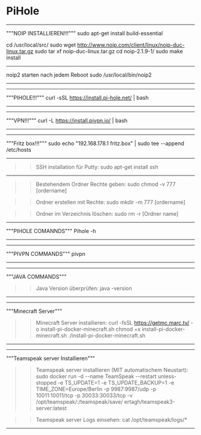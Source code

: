 # PiHole

*****************************************************************
"""NOIP INSTALLIEREN!!!"""
sudo apt-get install build-essential

cd /usr/local/src/
sudo wget http://www.noip.com/client/linux/noip-duc-linux.tar.gz
sudo tar xf noip-duc-linux.tar.gz
cd noip-2.1.9-1/
sudo make install

*******************************************************************
noip2 starten nach jedem Reboot
sudo /usr/local/bin/noip2
*******************************************************************

*******************************************************************
"""PIHOLE!!!"""
curl -sSL https://install.pi-hole.net/ | bash
*******************************************************************

*******************************************************************
"""VPN!!!"""
curl -L https://install.pivpn.io/ | bash
*******************************************************************

*******************************************************************
"""Fritz box!!!"""
sudo echo "192.168.178.1 fritz.box" | sudo tee --append /etc/hosts

*******************************************************************
>>SSH installation für Putty: 
sudo apt-get install ssh
*******************************************************************

>>Bestehendem Ordner Rechte geben: sudo chmod -v 777 [ordername]

>>Ordner erstellen mit Rechte: sudo mkdir -m 777 [ordername]

>>Ordner im Verzeichnis löschen: sudo rm -r [Ordner name]

*******************************************************************
"""PIHOLE COMANNDS"""
Pihole -h
*******************************************************************

*******************************************************************
"""PIVPN COMMANDS"""
pivpn
*******************************************************************

*******************************************************************
"""JAVA COMMANDS"""
>>Java Version überprüfen: java -version
*******************************************************************

*******************************************************************
"""Minecraft Server"""
>>Minecraft Server installieren: curl -fsSL https://getmc.marc.tv/ -o install-pi-docker-minecraft.sh 
chmod +x install-pi-docker-minecraft.sh 
./install-pi-docker-minecraft.sh
*******************************************************************

*******************************************************************
"""Teamspeak server Installieren"""

>>Teamspeak server installieren (MIT automatischem Neustart): sudo docker run -d --name TeamSpeak --restart unless-stopped -e TS_UPDATE=1 -e TS_UPDATE_BACKUP=1 -e TIME_ZONE=Europe/Berlin -p 9987:9987/udp -p 10011:10011/tcp -p 30033:30033/tcp -v /opt/teamspeak/:/teamspeak/save/ ertagh/teamspeak3-server:latest

>>Teamspeak server Logs einsehen: cat /opt/teamspeak/logs/*
*******************************************************************
